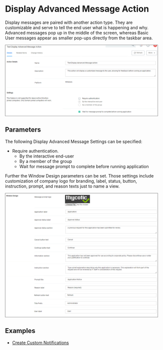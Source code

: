 [title]: # (Display Advanced Message)
[tags]: # (action)
[priority]: # (4)
# Display Advanced Message Action

Display messages are paired with another action type. They are customizable and serve to tell the end user what is happening and why. Advanced messages pop up in the middle of the screen, whereas Basic User messages appear as smaller pop-ups directly from the taskbar area.

![Display Advanced Message Action Settings](../images/adv-msg-1.png)

## Parameters

The following Display Advanced Message Settings can be specified:

* Require authentication.
  * By the interactive end-user
  * By a member of the group
  * Wait for message prompt to complete before running application

Further the Window Design parameters can be set. Those settings include customization of company logo for branding, label, status, button, instruction, prompt, and reason texts just to name a view.

![Display Advanced Message Action Window Design](../images/adv-msg-2.png)

## Examples

* [Create Custom Notifications](custom-app-denied-notification.md)
